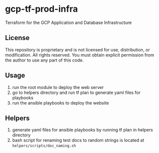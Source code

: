 # gcp-tf-prod-infra
Terraform for the GCP Application and Database Infrastructure


## License

This repository is proprietary and is not licensed for use, distribution, or modification. All rights reserved. You must obtain explicit permission from the author to use any part of this code.


## Usage
1. run the root module to deploy the web server
2. go to helpers directory and run tf plan to generate yaml files for playbooks
3. run the ansible playbooks to deploy the website

## Helpers
1. generate yaml files for ansible playbooks by running tf plan in helpers directory
2. bash script for renaming test docs to random strings is located at `helpers/scripts/doc_naming.sh`